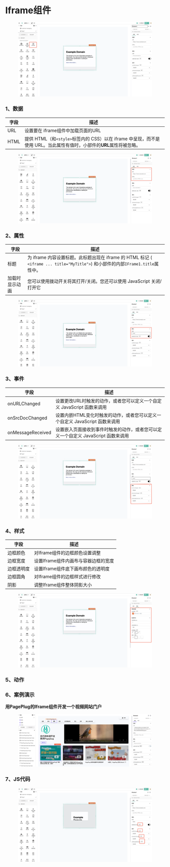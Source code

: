 # Iframe组件

<figure><img src="../../../.gitbook/assets/image (114).png" alt=""><figcaption></figcaption></figure>



### 1、数据

| 字段   | 描述                                                                            |
| ---- | ----------------------------------------------------------------------------- |
| URL  | 设置要在 iframe组件中加载页面的URL                                                        |
| HTML | 提供 HTML（和`<style>`标签内的 CSS）以在 iframe 中呈现，而不是使用 URL。当此属性有值时，小部件的**URL**属性将被忽略。 |

<figure><img src="../../../.gitbook/assets/image (108) (1).png" alt=""><figcaption></figcaption></figure>

### 2、属性

| 字段      | 描述                                                                                                   |
| ------- | ---------------------------------------------------------------------------------------------------- |
| 标题      | 为 iframe 内容设置标题。此标题出现在 iframe 的 HTML 标记 ( `<iframe ... title="MyTitle">`) 和小部件的内部`IFrame1.title`属性中。 |
| 加载时显示动画 | 您可以使用拨动开关将其打开/关闭。您还可以使用 JavaScript 关闭/打开它                                                            |

<figure><img src="../../../.gitbook/assets/image (132).png" alt=""><figcaption></figcaption></figure>

### 3、事件

| 字段                | 描述                                              |
| ----------------- | ----------------------------------------------- |
| onURLChanged      | 设置更改URL时触发的动作，或者您可以定义一个自定义 JavaScript 函数来调用     |
| onSrcDocChanged   | 设置内嵌HTML变化时触发的动作，或者您可以定义一个自定义 JavaScript 函数来调用  |
| onMessageReceived | 设置嵌入页面接收到事件时触发的动作，或者您可以定义一个自定义 JavaScript 函数来调用 |

<figure><img src="../../../.gitbook/assets/image (118).png" alt=""><figcaption></figcaption></figure>

### 4、样式

| 字段    | 描述                    |
| ----- | --------------------- |
| 边框颜色  | 对Iframe组件的边框颜色设置调整    |
| 边框宽度  | 设置Iframe组件内画布与容器边框的宽度 |
| 边框透明度 | 设置Iframe组件底下画布颜色的透明度  |
| 边框圆角  | 对Iframe组件的边框样式进行修改    |
| 阴影    | 调整Iframe组件整体阴影大小      |

<figure><img src="../../../.gitbook/assets/image (137).png" alt=""><figcaption></figcaption></figure>



### 5、动作







### 6、案例演示



**用PagePlug的Iframe组件开发一个视频网站门户**

<figure><img src="../../../.gitbook/assets/image (123).png" alt=""><figcaption></figcaption></figure>



### 7、JS代码

<figure><img src="../../../.gitbook/assets/image (101) (1).png" alt=""><figcaption></figcaption></figure>

